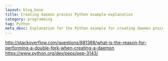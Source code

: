 ```yaml
---
layout: blog_base
title: Creating daemon process Python example explanation
category: programming
tag: Python
meta_desc: Explanation for the Python example for creating daemon process in Unix based systems
---
```


http://stackoverflow.com/questions/881388/what-is-the-reason-for-performing-a-double-fork-when-creating-a-daemon
https://www.python.org/dev/peps/pep-3143/

